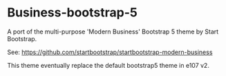 # Business-bootstrap-5

A port of the multi-purpose 'Modern Business' Bootstrap 5 theme by Start Bootstrap.
 
See: https://github.com/startbootstrap/startbootstrap-modern-business

This theme eventually replace the default bootstrap5 theme in e107 v2. 
